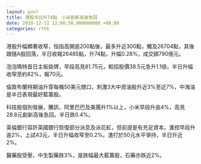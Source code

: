 ```yaml
---
layout: post
title: 港股半日升74點　小米創新高後急回
date: 2020-12-11 12:08:58.000000000 +08:00
categories: rthk
---
```


港股升幅顯著收窄，恒指高開逾200點後，最多升近300點，觸及26704點，其後跟隨A股回落，半日收報26485點，升74點，升幅0.28%，成交額790億元。

泡泡瑪特首日主板掛牌，早段高見81.75元，較招股價38.5元急升1.1倍，半日升幅收窄至約82%，報70元。

倫敦布蘭特期油升穿每桶50美元關口，刺激3大中資油股升近3%至近7%，中海油是半日表現最好藍籌股。

科技股個別發展，騰訊、阿里巴巴及美團升1%以上，小米早段升逾4%，高見28.8元創新高後急回，半日跌0.4%。

英倫銀行容許英國銀行恢復部分派息及派花紅，但前提是有充足資本。滙控早段升逾2%，上試43元，半日升幅收窄至0.2%。渣打於50元水平爭持，半日升近2%。

醫藥股受壓，中生製藥跌3%，是跌幅最大藍籌股，石藥亦跌近2%。
